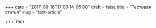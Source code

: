 +++
date = "2017-08-16T17:09:14-05:00"
draft = false
title = "Тестовая статья"
slug = "test-article"

+++
Тест
